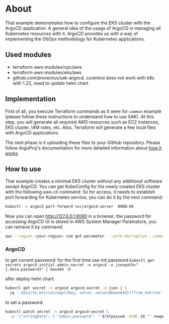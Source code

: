 # About
That example demonstrates how to configure the EKS cluster with the ArgoCD application. A general idea of the usage of ArgoCD is managing all Kubernetes resources with it. ArgoCD provides us with a way of implementing the GitOps methodology for Kubernetes applications.

## Used modules
- terraform-aws-modules/vpc/aws
- terraform-aws-modules/eks/aws
- github.com/provectus/sak-argocd, curentrul does not work with k8s with 1.22, need to update helm chart
## Implementation
First of all, you execute Terraform commands as it were for `common` example (please follow these instructions to understand how to use SAK). At this step, you will generate all required AWS resources such as EC2 instances, EKS cluster, IAM roles, etc. Also, Terraform will generate a few local files with ArgoCD applications. 

The next phase is it uploading these files to your GitHub repository. Please follow ArgoProj's documentation for more detailed information about [how it works](https://argoproj.github.io/argo-cd/#how-it-works)
## How to use
That example creates a minimal EKS cluster without any additional software except ArgoCD. 
You can get KubeConfig for the newly created EKS cluster with the following aws-cli command:
So for access, it needs to establish port forwarding for Kubernetes service, you can do it by the next command:
``` bash
kubectl -n argocd port-forward svc/argocd-server  8080:80
```
Now you can open http://127.0.0.1:8080 in a browser, the password for accessing ArgoCD UI is stored in AWS System Manager Paramstore, you can retrieve it by command:
``` bash
aws --region <your-region> ssm get-parameter  --with-decryption --name /<your-cluster-name>/argocd/password | jq -r '.Parameter.Value' 
```

### ArgoCD
to get current password:
for the first time use init password ```kubectl get secrets argocd-initial-admin-secret -n argocd -o jsonpath="{.data.password}" | base64 -D```

after deploy helm chart:

```bash
kubectl get secret -n argocd argocd-secret -o json | \
  jq '.data|to_entries|map({key, value:.value|@base64d})|from_entries'
```

to set a password:

```bash
kubectl patch secret -n argocd argocd-secret \
  -p '{"stringData": { "admin.password": "'$(htpasswd -bnBC 10 "" newpassword | tr -d ':\n')'"}}'
```
